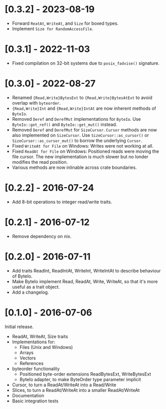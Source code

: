 # [0.3.2] - 2023-08-19

* Forward `ReatAt`, `WriteAt`, and `Size` for boxed types.
* Implement `Size for RandomAccessFile`.

# [0.3.1] - 2022-11-03

* Fixed compilation on 32-bit systems due to `posix_fadvise()` signature.

# [0.3.0] - 2022-08-27

* Renamed `{Read,Write}BytesExt` to `{Read,Write}BytesAtExt` to avoid overlap
  with `byteorder`.
* `{Read,Write}Int` and `{Read,Write}IntAt` are now inherent methods of
  `ByteIo`.
* Removed `Deref` and `DerefMut` implementations for `ByteIo`.
  Use `ByteIo::get_ref()` and `ByteIo::get_mut()` instead.
* Removed `Deref` and `DerefMut` for `SizeCursor`. `Cursor` methods are now
  also implemented on `SizeCursor`. Use `SizeCursor::as_cursor()` or
  `SizeCursor::as_cursor_mut()` to borrow the underlying `Cursor`.
* Fixed `WriteAt for File` on Windows: Writes were not working at all.
* Fixed `ReadAt for File` on Windows: Positioned reads were moving the
  file cursor. The new implementation is much slower but no londer modifies
  the read position.
* Various methods are now inlinable across crate boundaries.


# [0.2.2] - 2016-07-24

* Add 8-bit operations to integer read/write traits.


# [0.2.1] - 2016-07-12

* Remove dependency on nix.


# [0.2.0] - 2016-07-11

* Add traits ReadInt, ReadIntAt, WriteInt, WriteIntAt to describe behaviour of
  ByteIo.
* Make ByteIo implement Read, ReadAt, Write, WriteAt, so that it's more useful
  as a trait object.
* Add a changelog.


# [0.1.0] - 2016-07-06

Initial release.

* ReadAt, WriteAt, Size traits
* Implementations for:
  * Files (Unix and Windows)
  * Arrays
  * Vectors
  * References
* byteorder functionality
  * Positioned byte-order extensions ReadBytesExt, WriteBytesExt
  * ByteIo adapter, to make ByteOrder type parameter implicit
* Cursor, to turn a ReadAt/WriteAt into a Read/Write
* Slices, to turn a ReadAt/WriteAt into a smaller ReadAt/WriteAt
* Documentation
* Basic integration tests
